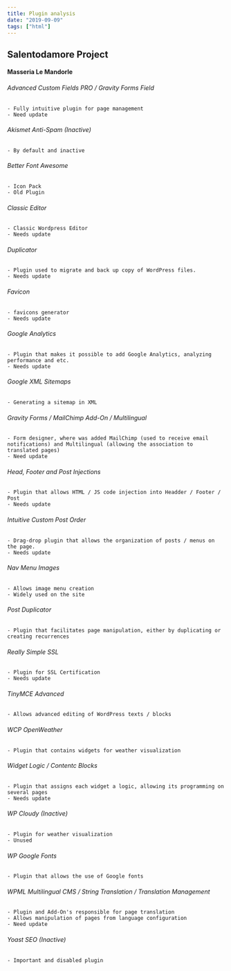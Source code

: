 ```yaml
---
title: Plugin analysis
date: "2019-09-09"
tags: ["html"]
---
```


## Salentodamore Project

#### Masseria Le Mandorle

###### Advanced Custom Fields PRO / Gravity Forms Field
    - Fully intuitive plugin for page management
    - Need update

###### Akismet Anti-Spam (Inactive)
    - By default and inactive

###### Better Font Awesome
    - Icon Pack
    - Old Plugin

###### Classic Editor
    - Classic Wordpress Editor
    - Needs update

###### Duplicator
    - Plugin used to migrate and back up copy of WordPress files.
    - Needs update

###### Favicon
    - favicons generator
    - Needs update

###### Google Analytics
    - Plugin that makes it possible to add Google Analytics, analyzing performance and etc.
    - Needs update

###### Google XML Sitemaps
    - Generating a sitemap in XML

###### Gravity Forms / MailChimp Add-On / Multilingual
    - Form designer, where was added MailChimp (used to receive email notifications) and Multilingual (allowing the association to translated pages)
    - Need update

###### Head, Footer and Post Injections
    - Plugin that allows HTML / JS code injection into Headder / Footer / Post
    - Needs update

###### Intuitive Custom Post Order
    - Drag-drop plugin that allows the organization of posts / menus on the page.
    - Needs update

###### Nav Menu Images
    - Allows image menu creation
    - Widely used on the site

###### Post Duplicator
    - Plugin that facilitates page manipulation, either by duplicating or creating recurrences

###### Really Simple SSL
    - Plugin for SSL Certification
    - Needs update

###### TinyMCE Advanced
    - Allows advanced editing of WordPress texts / blocks

###### WCP OpenWeather
    - Plugin that contains widgets for weather visualization

###### Widget Logic / Contentc Blocks
    - Plugin that assigns each widget a logic, allowing its programming on several pages
    - Needs update

###### WP Cloudy (Inactive)
    - Plugin for weather visualization
    - Unused

###### WP Google Fonts
    - Plugin that allows the use of Google fonts

###### WPML Multilingual CMS / String Translation / Translation Management
    - Plugin and Add-On's responsible for page translation
    - Allows manipulation of pages from language configuration
    - Need update

###### Yoast SEO (Inactive)
    - Important and disabled plugin